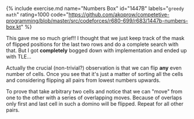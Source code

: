 {% include exercise.md name="Numbers Box" id="1447B" labels="`greedy` `math`" rating=1000
   code="https://github.com/akoprow/competetive-programming/blob/master/src/codeforces/r680-699/r683/1447b-numbers-box.kt" %}

This gave me so much grief!!  I thought that we just keep track of the mask of flipped positions for the last two rows and do a complete search with that.  But I got __completely__ bogged down with implementation and ended up with TLE...

Actually the crucial (non-trivial?) observation is that we can flip **any** even number of cells.  Once you see that it's just a matter of sorting all the cells and considering flipping all pairs from lowest numbers upwards.

To prove that take arbitrary two cells and notice that we can "move" from one to the other with a series of overlapping moves.  Because of overlaps only first and last cell in such a domino will be flipped. Repeat for all other pairs.
